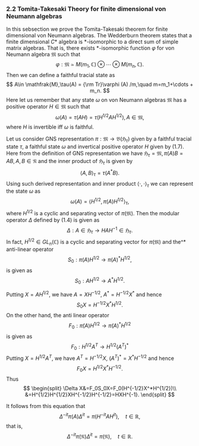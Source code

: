 <h3> 2.2 Tomita-Takesaki Theory for finite dimensional von Neumann algebras</h3>

In this sebsection we prove the Tomita-Takesaki theorem for finite dimensional
von Neumann algebras.
The Wedderburn theorem states that a finite dimensional $C*$ algebra is  *-isomorphic to a direct sum of simple matrix algebras. That is, there exists *-isomorphic function $\varphi$ for von Neumann algebra $\mathfrak{M}$ such that
$$
\varphi:\mathfrak{M}\simeq M(m_1,\mathbb{C})\otimes \cdots \otimes M(m_n,\mathbb{C}).
$$
Then we can define a faithful tracial state as
$$
A\in \mathfrak{M},\tau(A) = {\rm Tr}\varphi (A) /m,\quad m=m_1+\cdots + m_n.
$$
Here let us remember that any state $\omega$ on von Neumann algebras $\mathfrak{M}$ has a positive operator $H\in \mathfrak{M}$ such that
$$
\omega(A)=\tau(AH)=\tau(H^{1/2}AH^{1/2}), A\in \mathfrak{M},\tag{1.7}
$$
where $H$ is invertible iff $\omega$ is faithful.

Let us consider GNS representation $\pi:\mathfrak{M}\to \mathfrak{B}(\mathfrak{H}_\tau)$ given by a faithful tracial state $\tau$, a faithful state $\omega$ and invertical positive operator $H$ given by (1.7).
Here from the definition of GNS representation we have
$\mathfrak{H}_\tau=\mathfrak{M},\pi(A)B=AB,A,B\in \mathfrak{N}$ and the inner product of $\mathfrak{H}_\tau$ is given by
$$
\langle A,B \rangle_\tau=\tau(A^*B).\tag{1.8}
$$
Using such derived representation and inner product $\langle \cdot,\cdot\rangle_\tau$ we can represent the state $\omega$ as
$$
\omega(A)=\langle H^{1/2},\pi(A)H^{1/2}\rangle_\tau,\tag{1.9}
$$
where $H^{1/2}$ is a cyclic and separating vector of $\pi(\mathfrak{M})$.
Then the modular operator $\Delta$ defined by (1.4) is given as
$$
\Delta:A\in \mathfrak{H}_\tau\to HAH^{-1}\in \mathfrak{H}_\tau.\tag{1.10}
$$
In fact, $H^{1/2}\in GL_n(\mathbb{C})$
is a cyclic and separating vector for
$\pi(\mathfrak{M})$ and  the^*
anti-linear operator
$$
S_0:\pi(A)H^{1/2}\to \pi(A)^*H^{1/2},
$$
is given as
$$
S_0:AH^{1/2}\to A^*H^{1/2}.
$$

Putting $X=AH^{1/2}$, we have $A=XH^{-1/2}$, $A^*=H^{-1/2}X^*$
and hence
$$
S_0X=H^{-1/2}X^*H^{1/2}.
$$
On the other hand, the anti linear operator
$$
F_0:\tilde{\pi}(A)H^{1/2}\to \tilde{\pi}(A)^*H^{1/2}
$$
is given as
$$
F_0:H^{1/2}A^T\to H^{1/2}(A^T)^*
$$
Putting $X=H^{1/2}A^T$, we have $A^T=H^{-1/2}X$, $(A^T)^*=X^*H^{-1/2}$ and hence
$$
F_0X=H^{1/2}X^*H^{-1/2}.
$$
Thus
$$
\begin{split}
\Delta X&=F_0S_0X=F_0(H^{-1/2}X^*H^{1/2})\\
&=H^{1/2}H^{1/2}XH^{-1/2}H^{-1/2}=HXH^{-1}.
\end{split}
$$


It follows from this equation that
$$
\Delta^{-it}\pi(A)\Delta^{it}=\pi(H^{-it}AH^{it}),\quad t \in \mathbb{R},
$$
that is,
$$
\Delta^{-it}\pi(\mathfrak{N})\Delta^{it}=\pi(\mathfrak{N}),\quad t \in \mathbb{R}.
$$
